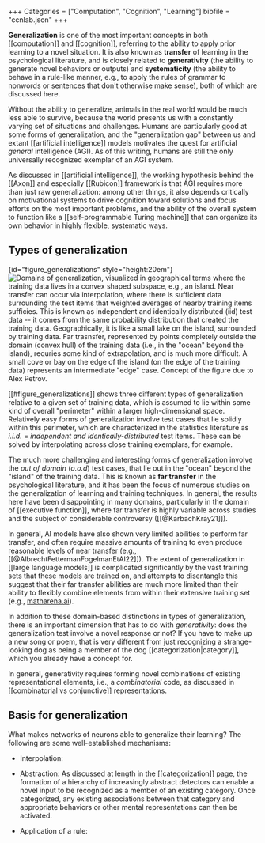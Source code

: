 +++
Categories = ["Computation", "Cognition", "Learning"]
bibfile = "ccnlab.json"
+++

**Generalization** is one of the most important concepts in both [[computation]] and [[cognition]], referring to the ability to apply prior learning to a novel situation. It is also known as **transfer** of learning in the psychological literature, and is closely related to **generativity** (the ability to generate novel behaviors or outputs) and **systematicity** (the ability to behave in a rule-like manner, e.g., to apply the rules of grammar to nonwords or sentences that don't otherwise make sense), both of which are discussed here.

Without the ability to generalize, animals in the real world would be much less able to survive, because the world presents us with a constantly varying set of situations and challenges. Humans are particularly good at some forms of generalization, and the "generalization gap" between us and extant [[artificial intelligence]] models motivates the quest for artificial _general_ intelligence (AGI). As of this writing, humans are still the only universally recognized exemplar of an AGI system.

As discussed in [[artificial intelligence]], the working hypothesis behind the [[Axon]] and especially [[Rubicon]] framework is that AGI requires more than just raw generalization: among other things, it also depends critically on motivational systems to drive cognition toward solutions and focus efforts on the most important problems, and the ability of the overall system to function like a [[self-programmable Turing machine]] that can organize its own behavior in highly flexible, systematic ways.

## Types of generalization

{id="figure_generalizations" style="height:20em"}
![Domains of generalization, visualized in geographical terms where the training data lives in a convex shaped subspace, e.g., an island. Near transfer can occur via interpolation, where there is sufficient data surrounding the test items that weighted averages of nearby training items sufficies. This is known as independent and identically distributed (iid) test data -- it comes from the same probability distribution that created the training data. Geographically, it is like a small lake on the island, surrounded by training data. Far trasnsfer, represented by points completely outside the domain (convex hull) of the training data (i.e., in the "ocean" beyond the island), requries some kind of extrapolation, and is much more difficult. A small cove or bay on the edge of the island (on the edge of the training data) represents an intermediate "edge" case. Concept of the figure due to Alex Petrov.](media/fig_generalization_iid_ood_lake_ocean.png)

[[#figure_generalizations]] shows three different types of generalization relative to a given set of training data, which is assumed to lie within some kind of overall "perimeter" within a larger high-dimensional space. Relatively easy forms of generalization involve test cases that lie solidly within this perimeter, which are characterized in the statistics literature as _i.i.d._ = _independent and identically-distributed_ test items. These can be solved by interpolating across close training exemplars, for example.

The much more challenging and interesting forms of generalization involve the _out of domain_ (_o.o.d_) test cases, that lie out in the "ocean" beyond the "island" of the training data. This is known as **far transfer** in the psychological literature, and it has been the focus of numerous studies on the generalization of learning and training techniques. In general, the results here have been disappointing in many domains, particularly in the domain of [[executive function]], where far transfer is highly variable across studies and the subject of considerable controversy ([[@KarbachKray21]]).

In general, AI models have also shown very limited abilities to perform far transfer, and often require massive amounts of training to even produce reasonable levels of near transfer (e.g., [[@AlbrechtFettermanFogelmanEtAl22]]). The extent of generalization in [[large language models]] is complicated significantly by the vast training sets that these models are trained on, and attempts to disentangle this suggest that their far transfer abilities are much more limited than their ability to flexibly combine elements from within their extensive training set (e.g., [matharena.ai](https://matharena.ai/)).

In addition to these domain-based distinctions in types of generalization, there is an important dimension that has to do with _generativity_: does the generalization test involve a novel response or not? If you have to make up a new song or poem, that is very different from just recognizing a strange-looking dog as being a member of the dog [[categorization|category]], which you already have a concept for.

In general, generativity requires forming novel combinations of existing representational elements, i.e., a _combinatorial_ code, as discussed in [[combinatorial vs conjunctive]] representations.

## Basis for generalization

What makes networks of neurons able to generalize their learning? The following are some well-established mechanisms:

* Interpolation: 

* Abstraction: As discussed at length in the [[categorization]] page, the formation of a hierarchy of increasingly abstract detectors can enable a novel input to be recognized as a member of an existing category. Once categorized, any existing associations between that category and appropriate behaviors or other mental representations can then be activated.

* Application of a rule: 


